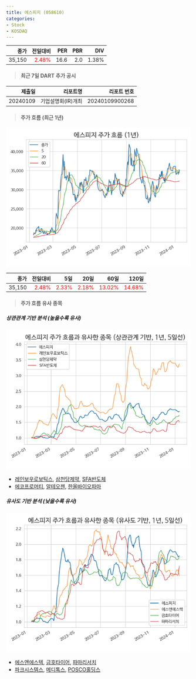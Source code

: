 ```yaml
---
title: 에스피지 (058610)
categories:
- Stock
- KOSDAQ
---
```


|종가|전일대비|PER|PBR|DIV|
|---:|-------:|--:|--:|--:|
|35,150|<span style="color: red">2.48%</span>|16.6|2.0|1.38%|

<!-- more -->

> #### 최근 7일 DART 추가 공시

|제출일|리포트명|리포트 번호|
|-----:|-------:|----------:|
|20240109|기업설명회(IR)개최|20240109900268|

> #### 주가 흐름 (최근 1년)

![058610](/assets/images/stock/058610.png)

|종가|전일대비|5일|20일|60일|120일|
|---:|-------:|--:|---:|---:|----:|
|35,150|<span style="color: red">2.48%</span>|<span style="color: red">2.33%</span>|<span style="color: red">2.18%</span>|<span style="color: red">13.02%</span>|<span style="color: red">14.68%</span>|

> #### 주가 흐름 유사 종목

##### 상관관계 기반 분석 (높을수록 유사)
![058610](/assets/images/stock/058610_corr.png)
- [레인보우로보틱스](/277810/), [삼천당제약](/000250/), [SFA반도체](/036540/)
- [에코프로머티](/450080/), [알테오젠](/196170/), [한올바이오파마](/009420/)

##### 유사도 기반 분석 (낮을수록 유사)	
![058610](/assets/images/stock/058610_sim.png)
- [에스앤에스텍](/101490/), [금호타이어](/073240/), [파마리서치](/214450/)
- [파크시스템스](/140860/), [메디톡스](/086900/), [POSCO홀딩스](/005490/)